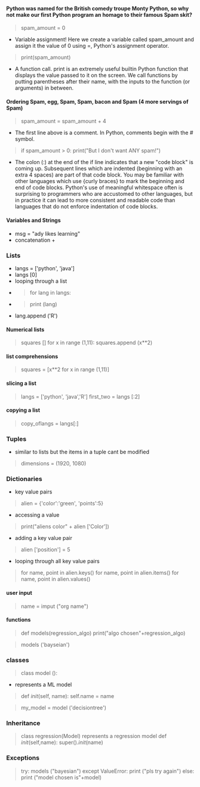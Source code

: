 #### Python was named for the British comedy troupe Monty Python, so why not make our first Python program an homage to their famous Spam skit?

> spam_amount = 0
- Variable assignment! Here we create a variable called spam_amount and assign it the value of 0 using =, Python's assignment operator.

> print(spam_amount)
- A function call. print is an extremely useful builtin Python function that displays the value passed to it on the screen. We call functions by putting parentheses after their name, with the inputs to the function (or arguments) in between.

#### Ordering Spam, egg, Spam, Spam, bacon and Spam (4 more servings of Spam)
> spam_amount = spam_amount + 4
- The first line above is a comment. In Python, comments begin with the # symbol.

> if spam_amount > 0:
> print("But I don't want ANY spam!") 
- The colon (:) at the end of the if line indicates that a new "code block" is coming up. Subsequent lines which are indented (beginning with an extra 4 spaces) are part of that code block. You may be familiar with other languages which use {curly braces} to mark the beginning and end of code blocks. Python's use of meaningful whitespace often is surprising to programmers who are accustomed to other languages, but in practice it can lead to more consistent and readable code than languages that do not enforce indentation of code blocks.



#### Variables and Strings
- msg = "ady likes learning"
- concatenation +

### Lists
- langs = ['python', 'java']
- langs [0]
- looping through a list
- > for lang in langs:
- > print  (lang)
- lang.append ('R')

#### Numerical lists
> squares []
> for x in range (1,11):
> squares.append (x**2)

#### list comprehensions
> squares = [x**2 for x in range (1,11)]

#### slicing a list
> langs = ['python', 'java','R']
> first_two = langs [:2]

#### copying a list
> copy_oflangs = langs[:]


### Tuples
- similar to lists but the items in a tuple cant be modified 
> dimensions = (1920, 1080)

### Dictionaries
- key value pairs
> alien = {'color':'green', 'points':5}
- accessing a value
>print("aliens color" + alien ['Color'])
- adding a key value pair
> alien ['position'] = 5
- looping through all key value pairs 
> for name, point in alien.keys()
> for name, point in alien.items()
> for name, point in alien.values()

#### user input
> name = imput ("org name")

#### functions 
> def models(regression_algo)
> print("algo chosen"+regression_algo)

> models ('bayseian')

### classes
> class model ():
- represents a ML model
> def _init_(self, name):
> self.name = name

> my_model = model ('decisiontree')


### Inheritance
 > class regression(Model)
 represents a regression model
 > def _init_(self,name):
 > super()._init_(name)


### Exceptions
> try:
>  models ("bayesian")
> except ValueError:
> print ("pls try again")
> else:
> print ("model chosen is"+model)


